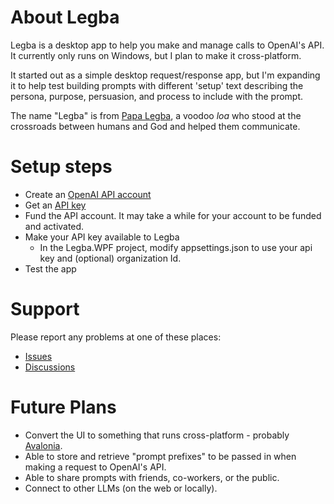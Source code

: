 # About Legba
Legba is a desktop app to help you make and manage calls to OpenAI's API. It currently only runs on Windows, but I plan to make it cross-platform.

It started out as a simple desktop request/response app, but I'm expanding it to help test building prompts with different 'setup' text describing the persona, purpose, persuasion, and process to include with the prompt.

The name "Legba" is from [Papa Legba](https://en.wikipedia.org/wiki/Papa_Legba), a voodoo *loa* who stood at the crossroads between humans and God and helped them communicate.

# Setup steps
- Create an [OpenAI API account](https://openai.com/blog/openai-api)
- Get an [API key](https://platform.openai.com/api-keys)
- Fund the API account. It may take a while for your account to be funded and activated.
- Make your API key available to Legba
  - In the Legba.WPF project, modify appsettings.json to use your api key and (optional) organization Id.
- Test the app

# Support
Please report any problems at one of these places:
- [Issues](https://github.com/LillySoftwareConsulting/Legba/issues)
- [Discussions](https://github.com/LillySoftwareConsulting/Legba/discussions)

# Future Plans
- Convert the UI to something that runs cross-platform - probably [Avalonia](https://avaloniaui.net/).
- Able to store and retrieve "prompt prefixes" to be passed in when making a request to OpenAI's API.
- Able to share prompts with friends, co-workers, or the public.
- Connect to other LLMs (on the web or locally).
